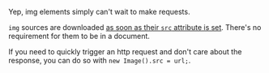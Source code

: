 Yep, img elements simply can't wait to make requests.

`img` sources are downloaded [as soon as their `src` attribute is set](http://www.whatwg.org/specs/web-apps/current-work/multipage/embedded-content-1.html#dfnReturnLink-0). There's no requirement for them to be in a document.

If you need to quickly trigger an http request and don't care about the response, you can do so with `new Image().src = url;`.